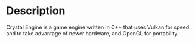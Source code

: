 # Description
Crystal Engine is a game engine written in C++ that uses Vulkan for speed and to take advantage of newer hardware, and OpenGL for portability.
